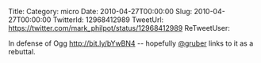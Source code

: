 Title: 
Category: micro
Date: 2010-04-27T00:00:00
Slug: 2010-04-27T00:00:00
TwitterId: 12968412989
TweetUrl: https://twitter.com/mark_philpot/status/12968412989
ReTweetUser: 

In defense of Ogg http://bit.ly/bYwBN4 -- hopefully [@gruber](https://twitter.com/gruber) links to it as a rebuttal.